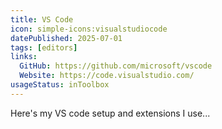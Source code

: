 ```yaml
---
title: VS Code
icon: simple-icons:visualstudiocode
datePublished: 2025-07-01
tags: [editors]
links:
  GitHub: https://github.com/microsoft/vscode
  Website: https://code.visualstudio.com/
usageStatus: inToolbox
---
```


Here's my VS code setup and extensions I use...
